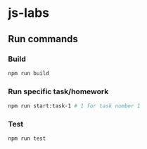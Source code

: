 # js-labs


## Run commands

### Build

```bash
npm run build

```

### Run specific task/homework

```bash
npm run start:task-1 # 1 for task number 1

```

### Test

```bash
npm run test

```
